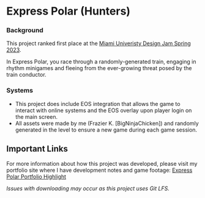 # Express Polar (Hunters)

### Background

This project ranked first place at the [Miami Univeristy Design Jam Spring 2023](https://dti.squarespace.com/designjam#:~:text=Express%20Polar "Miami Univeristy Design Jam Spring 2023").

In Express Polar, you race through a randomly-generated train, engaging in rhythm minigames and fleeing from the ever-growing threat posed by the train conductor.

### Systems

- This project does include EOS integration that allows the game to interact with online systems and the EOS overlay upon player login on the main screen.
- All assets were made by me (Frazier K. [BigNinjaChicken]) and randomly generated in the level to ensure a new game during each game session.

## Important Links

For more information about how this project was developed, please visit my portfolio site where I have development notes and game footage:
[Express Polar Portfolio Highlight](https://frazier-kyle-portfolio.vercel.app/portfolio/feature-2 "Express Polar Portfolio Highlight")

*Issues with downloading may occur as this project uses Git LFS.*

